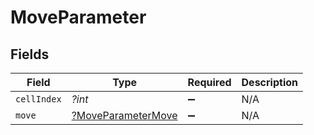# MoveParameter


## Fields

| Field                                                          | Type                                                           | Required                                                       | Description                                                    |
| -------------------------------------------------------------- | -------------------------------------------------------------- | -------------------------------------------------------------- | -------------------------------------------------------------- |
| `cellIndex`                                                    | *?int*                                                         | :heavy_minus_sign:                                             | N/A                                                            |
| `move`                                                         | [?MoveParameterMove](../../models/shared/MoveParameterMove.md) | :heavy_minus_sign:                                             | N/A                                                            |